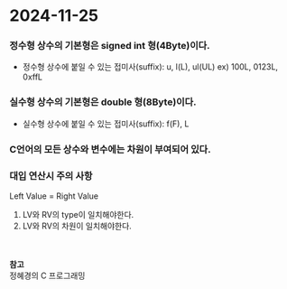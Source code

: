 # 2024-11-25
### 정수형 상수의 기본형은 signed int 형(4Byte)이다.
* 정수형 상수에 붙일 수 있는 접미사(suffix): u, l(L), ul(UL) ex) 100L, 0123L, 0xffL
### 실수형 상수의 기본형은 double 형(8Byte)이다.
* 실수형 상수에 붙일 수 있는 접미사(suffix): f(F), L

### C언어의 모든 상수와 변수에는 차원이 부여되어 있다.
### 대입 연산시 주의 사항
Left Value =  Right Value
1. LV와 RV의 type이 일치해야한다.
2. LV와 RV의 차원이 일치해야한다.


<br><br>
**참고**<br>
정혜경의 C 프로그래밍
